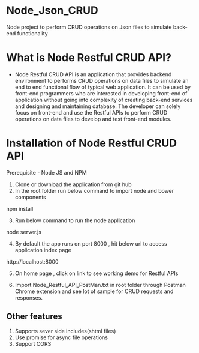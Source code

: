 # Node_Json_CRUD
Node project to perform CRUD operations on Json files to simulate back-end functionality

# What is Node Restful CRUD API?
- Node Restful CRUD API is an application that provides backend environment to performs CRUD operations on data files to simulate
an end to end functional flow of typical web application. 
It can be used by front-end programmers who are interested in developing front-end of application without going into complexity 
of creating back-end services and designing and maintaining database.
The developer can solely focus on front-end and use the Restful APIs to perform CRUD operations on data files to develop and test 
front-end modules.

# Installation of Node Restful CRUD API
Prerequisite - Node JS and NPM

1. Clone or download the application from git hub
2. In the root folder run below command to import node and bower components

  npm install

3. Run below command to run the node application 

  node server.js

4. By default the app runs on port 8000 , hit below url to access application index page

  http://localhost:8000
 
5. On home page , click on link to see working demo for Restful APIs 

6. Import Node_Restful_API_PostMan.txt in root folder through Postman Chrome extension and see lot of sample for CRUD requests and responses. 


Other features
------------
1. Supports sever side includes(shtml files)
2. Use promise for async file operations
3. Support CORS
